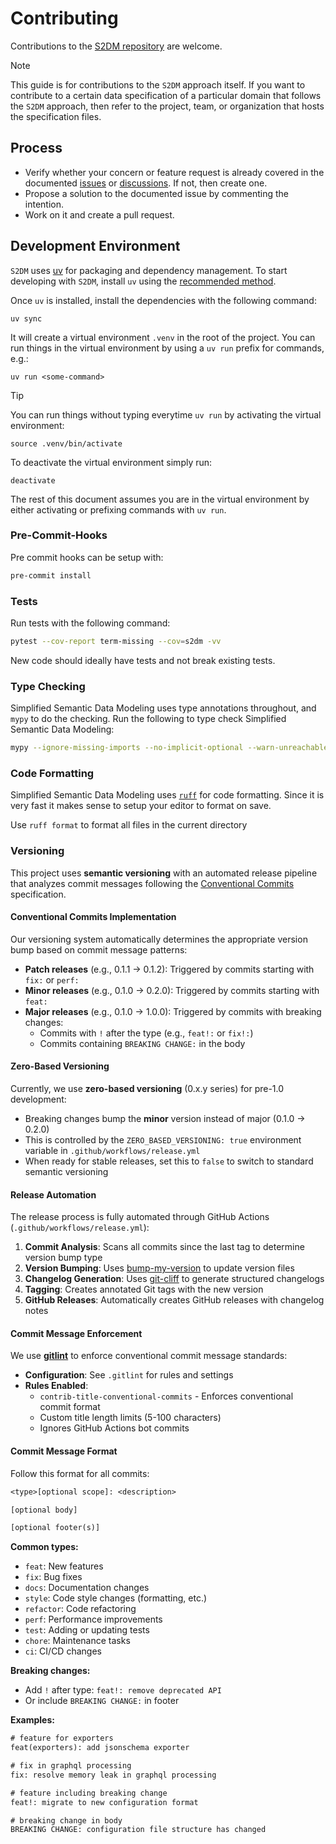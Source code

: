 # Contributing

Contributions to the [S2DM repository](https://github.com/covesa/s2dm) are welcome.
> [!NOTE]
> This guide is for contributions to the `S2DM` approach itself.
> If you want to contribute to a certain data specification of a particular domain that follows the `S2DM` approach, then refer to the project, team, or organization that hosts the specification files.

## Process

- Verify whether your concern or feature request is already covered in the documented [issues](https://github.com/covesa/s2dm/issues) or [discussions](https://github.com/covesa/s2dm/discussions). If not, then create one.
- Propose a solution to the documented issue by commenting the intention.
- Work on it and create a pull request.

## Development Environment

`S2DM` uses [uv](https://docs.astral.sh/uv/) for packaging and
dependency management.
To start developing with `S2DM`, install `uv`
using the [recommended method](https://docs.astral.sh/uv/#getting-started).

Once `uv` is installed, install the dependencies with the following command:

```shell
uv sync
```

It will create a virtual environment `.venv` in the root of the project.
You can run things in the virtual environment by using a `uv run` prefix for commands, e.g.:

```shell
uv run <some-command>
```

> [!TIP]
> You can run things without typing everytime `uv run` by activating the virtual environment:
>
> ```shell
> source .venv/bin/activate
> ```
>
> To deactivate the virtual environment simply run:
>
> ```shell
> deactivate
> ```

The rest of this document assumes you are in the virtual environment by either activating or prefixing commands with `uv run`.

### Pre-Commit-Hooks

Pre commit hooks can be setup with:

```bash
pre-commit install
```

### Tests

Run tests with the following command:

```bash
pytest --cov-report term-missing --cov=s2dm -vv
```

New code should ideally have tests and not break existing tests.

### Type Checking

Simplified Semantic Data Modeling uses type annotations throughout, and `mypy` to do the checking. Run the following to type check Simplified Semantic Data Modeling:

```bash
mypy --ignore-missing-imports --no-implicit-optional --warn-unreachable
```

### Code Formatting

Simplified Semantic Data Modeling uses [`ruff`](https://docs.astral.sh/ruff/) for code formatting.
Since it is very fast it makes sense to setup your editor to format on save.

Use `ruff format` to format all files in the current directory

### Versioning

This project uses **semantic versioning** with an automated release pipeline that analyzes commit messages following the [Conventional Commits](https://www.conventionalcommits.org/) specification.

#### Conventional Commits Implementation

Our versioning system automatically determines the appropriate version bump based on commit message patterns:

- **Patch releases** (e.g., 0.1.1 → 0.1.2): Triggered by commits starting with `fix:` or `perf:`
- **Minor releases** (e.g., 0.1.0 → 0.2.0): Triggered by commits starting with `feat:`
- **Major releases** (e.g., 0.1.0 → 1.0.0): Triggered by commits with breaking changes:
  - Commits with `!` after the type (e.g., `feat!:` or `fix!:`)
  - Commits containing `BREAKING CHANGE:` in the body

#### Zero-Based Versioning

Currently, we use **zero-based versioning** (0.x.y series) for pre-1.0 development:

- Breaking changes bump the **minor** version instead of major (0.1.0 → 0.2.0)
- This is controlled by the `ZERO_BASED_VERSIONING: true` environment variable in `.github/workflows/release.yml`
- When ready for stable releases, set this to `false` to switch to standard semantic versioning

#### Release Automation

The release process is fully automated through GitHub Actions (`.github/workflows/release.yml`):

1. **Commit Analysis**: Scans all commits since the last tag to determine version bump type
2. **Version Bumping**: Uses [bump-my-version](https://github.com/callowayproject/bump-my-version) to update version files
3. **Changelog Generation**: Uses [git-cliff](https://github.com/orhun/git-cliff) to generate structured changelogs
4. **Tagging**: Creates annotated Git tags with the new version
5. **GitHub Releases**: Automatically creates GitHub releases with changelog notes

#### Commit Message Enforcement

We use [**gitlint**](https://github.com/jorisroovers/gitlint) to enforce conventional commit message standards:

- **Configuration**: See `.gitlint` for rules and settings
- **Rules Enabled**:
  - `contrib-title-conventional-commits` - Enforces conventional commit format
  - Custom title length limits (5-100 characters)
  - Ignores GitHub Actions bot commits

#### Commit Message Format

Follow this format for all commits:

```txt
<type>[optional scope]: <description>

[optional body]

[optional footer(s)]
```

**Common types:**

- `feat`: New features
- `fix`: Bug fixes
- `docs`: Documentation changes
- `style`: Code style changes (formatting, etc.)
- `refactor`: Code refactoring
- `perf`: Performance improvements
- `test`: Adding or updating tests
- `chore`: Maintenance tasks
- `ci`: CI/CD changes

**Breaking changes:**

- Add `!` after type: `feat!: remove deprecated API`
- Or include `BREAKING CHANGE:` in footer

**Examples:**

```txt
# feature for exporters
feat(exporters): add jsonschema exporter

# fix in graphql processing
fix: resolve memory leak in graphql processing

# feature including breaking change
feat!: migrate to new configuration format

# breaking change in body
BREAKING CHANGE: configuration file structure has changed
```

